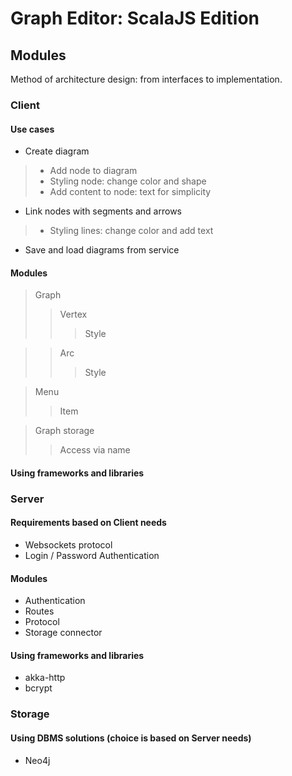 # Graph Editor: ScalaJS Edition

## Modules

Method of architecture design: from interfaces to
implementation.

### Client

#### Use cases

* Create diagram

> * Add node to diagram
> * Styling node: change color and shape
> * Add content to node: text for simplicity

* Link nodes with segments and arrows
> * Styling lines: change color and add text

* Save and load diagrams from service

#### Modules

> Graph
> > Vertex
> > > Style

> > Arc
> > > Style

> Menu
> > Item

> Graph storage
> > Access via name

#### Using frameworks and libraries

### Server

#### Requirements based on Client needs

* Websockets protocol
* Login / Password Authentication

#### Modules

* Authentication
* Routes
* Protocol
* Storage connector

#### Using frameworks and libraries

* akka-http
* bcrypt

### Storage

#### Using DBMS solutions (choice is based on Server needs)

* Neo4j